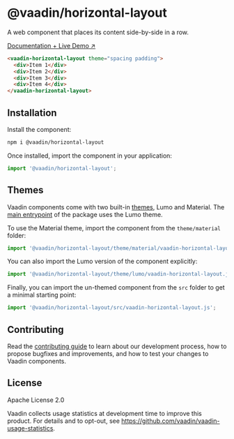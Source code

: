 # @vaadin/horizontal-layout

A web component that places its content side-by-side in a row.

[Documentation + Live Demo ↗](https://vaadin.com/docs/latest/ds/components/basic-layouts/#horizontal-layout)

```html
<vaadin-horizontal-layout theme="spacing padding">
  <div>Item 1</div>
  <div>Item 2</div>
  <div>Item 3</div>
  <div>Item 4</div>
</vaadin-horizontal-layout>
```

## Installation

Install the component:

```sh
npm i @vaadin/horizontal-layout
```

Once installed, import the component in your application:

```js
import '@vaadin/horizontal-layout';
```

## Themes

Vaadin components come with two built-in [themes](https://vaadin.com/docs/latest/ds/customization/using-themes), Lumo and Material.
The [main entrypoint](https://github.com/vaadin/web-components/blob/master/packages/horizontal-layout/vaadin-horizontal-layout.js) of the package uses the Lumo theme.

To use the Material theme, import the component from the `theme/material` folder:

```js
import '@vaadin/horizontal-layout/theme/material/vaadin-horizontal-layout.js';
```

You can also import the Lumo version of the component explicitly:

```js
import '@vaadin/horizontal-layout/theme/lumo/vaadin-horizontal-layout.js';
```

Finally, you can import the un-themed component from the `src` folder to get a minimal starting point:

```js
import '@vaadin/horizontal-layout/src/vaadin-horizontal-layout.js';
```

## Contributing

Read the [contributing guide](https://vaadin.com/docs/latest/guide/contributing/overview) to learn about our development process, how to propose bugfixes and improvements, and how to test your changes to Vaadin components.

## License

Apache License 2.0

Vaadin collects usage statistics at development time to improve this product.
For details and to opt-out, see https://github.com/vaadin/vaadin-usage-statistics.
